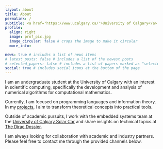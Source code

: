 ```yaml
---
layout: about
title: About
permalink: /
subtitle: <a href='https://www.ucalgary.ca/'>University of Calgary</a> • <a href='https://science.ucalgary.ca/'>Faculty of Science</a>
profile:
  align: right
  image: prof_pic.jpg
  image_circular: false # crops the image to make it circular
  more_info:

news: true # includes a list of news items
# latest_posts: false # includes a list of the newest posts
# selected_papers: false # includes a list of papers marked as "selected={true}"
social: true # includes social icons at the bottom of the page
---
```


I am an undergraduate student at the University of Calgary with an interest in scientific computing, specifically the development and analysis of numerical algorithms for computational mathematics.

Currently, I am focused on programming languages and information theory. In my [projects](/projects), I aim to transform theoretical concepts into practical tools.

Outside of academic pursuits, I work with the embedded systems team at the [University of Calgary Solar Car](https://calgarysolarcar.ca/) and share insights on technical topics at [The Dirac Dossier]().

I am always looking for collaboration with academic and industry partners. Please feel free to contact me through the provided channels below.
